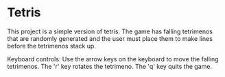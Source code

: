 # Tetris
This project is a simple version of tetris. The game has falling tetrimenos that are randomly generated and the user must place them
to make lines before the tetrimenos stack up.

Keyboard controls:
Use the arrow keys on the keyboard to move the falling tetrimenos.
The 'r' key rotates the tetrimeno.
The 'q' key quits the game.
